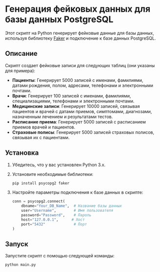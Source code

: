 # Генерация фейковых данных для базы данных PostgreSQL

Этот скрипт на Python генерирует фейковые данные для базы данных, используя библиотеку [Faker](https://faker.readthedocs.io/en/master/) и подключение к базе данных PostgreSQL.

## Описание
Скрипт создает фейковые записи для следующих таблиц (они указаны для примера):

- **Пациенты**: Генерирует 5000 записей с именами, фамилиями, датами рождения, полом, адресами, телефонами и электронными почтами.
- **Врачи**: Генерирует 100 записей с именами, фамилиями, специализациями, телефонами и электронными почтами.
- **Медицинские записи**: Генерирует 10000 записей, связывая пациентов и врачей с датами приемов, симптомами, диагнозами, назначенным лечением и результатами тестов.
- **Расписание приема**: Генерирует 5000 записей с расписанием приемов врачей и пациентов.
- **Страховые полисы**: Генерирует 5000 записей страховых полисов, связывая их с пациентами.

## Установка

1. Убедитесь, что у вас установлен Python 3.x.
2. Установите необходимые библиотеки:

   ```bash
   pip install psycopg2 faker
   ```

3. Настройте параметры подключения к базе данных в скрипте:

   ```python
   conn = psycopg2.connect(
       dbname="Your_DB_Name",  # Название базы данных
       user="Username",        # Имя пользователя
       password="Password",    # Пароль
       host="127.0.0.1",      # Хост
       port="5432"             # Порт
   )
   ```

## Запуск

Запустите скрипт с помощью следующей команды:
```bash
python main.py
```
